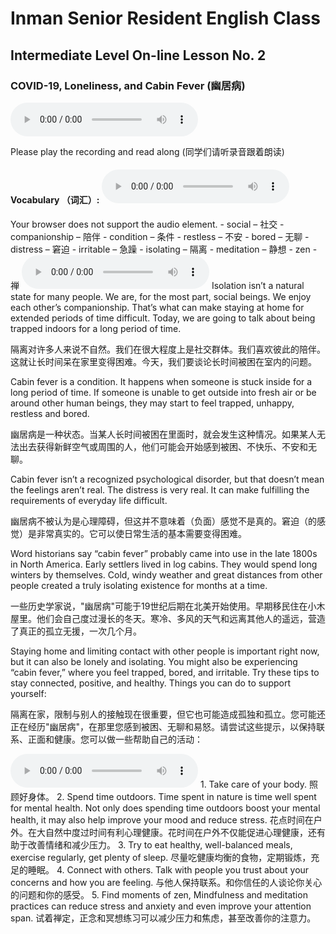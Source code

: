 
# Inman Senior Resident English Class
## Intermediate Level On-line Lesson No. 2
### COVID-19, Loneliness, and Cabin Fever (幽居病)

<audio controls>
  <source src="/bbc_lesson_cabin_fever_lesson 2.mp3" type="audio/mpeg">
  Your browser does not support the audio element.
</audio>

Please play the recording and read along (同学们请听录音跟着朗读)

#### Vocabulary （词汇）: <audio controls>
  <source src="/vocab.mp3" type="audio/mpeg">
  Your browser does not support the audio element.
</audio>
- social – 社交
- companionship – 陪伴
- condition – 条件
- restless – 不安
- bored – 无聊
- distress – 窘迫
- irritable – 急躁
- isolating – 隔离
- meditation – 静想
- zen - 禅


<audio controls>
  <source src="/main.mp3" type="audio/mpeg">
  Your browser does not support the audio element.
</audio>
Isolation isn’t a natural state for many people. We are, for the most part, social beings. We enjoy each other’s companionship. That’s what can make staying at home for extended periods of time difficult. Today, we are going to talk about being trapped indoors for a long period of time.

隔离对许多人来说不自然。我们在很大程度上是社交群体。我们喜欢彼此的陪伴。这就让长时间呆在家里变得困难。今天，我们要谈论长时间被困在室内的问题。

Cabin fever is a condition. It happens when someone is stuck inside for a long period of time. If someone is unable to get outside into fresh air or be around other human beings, they may start to feel trapped, unhappy, restless and bored.

幽居病是一种状态。当某人长时间被困在里面时，就会发生这种情况。如果某人无法出去获得新鲜空气或周围的人，他们可能会开始感到被困、不快乐、不安和无聊。

Cabin fever isn’t a recognized psychological disorder, but that doesn’t mean the feelings aren’t real. The distress is very real. It can make fulfilling the requirements of everyday life difficult.

幽居病不被认为是心理障碍，但这并不意味着（负面）感觉不是真的。窘迫（的感觉）是非常真实的。它可以使日常生活的基本需要变得困难。

Word historians say “cabin fever” probably came into use in the late 1800s in North America. Early settlers lived in log cabins. They would spend long winters by themselves. Cold, windy weather and great distances from other people created a truly isolating existence for months at a time.

一些历史学家说，"幽居病"可能于19世纪后期在北美开始使用。早期移民住在小木屋里。他们会自己度过漫长的冬天。寒冷、多风的天气和远离其他人的遥远，营造了真正的孤立无援，一次几个月。

Staying home and limiting contact with other people is important right now, but it can also be lonely and isolating. You might also be experiencing “cabin fever,” where you feel trapped, bored, and irritable. Try these tips to stay connected, positive, and healthy.
Things you can do to support yourself:

隔离在家，限制与别人的接触现在很重要，但它也可能造成孤独和孤立。您可能还正在经历"幽居病"，在那里您感到被困、无聊和易怒。请尝试这些提示，以保持联系、正面和健康。您可以做一些帮助自己的活动：


<audio controls>
  <source src="/tips.mp3" type="audio/mpeg">
  Your browser does not support the audio element.
</audio>
1.	Take care of your body.
照顾好身体。
2.	Spend time outdoors. Time spent in nature is time well spent for mental health. Not only does spending time outdoors boost your mental health, it may also help improve your mood and reduce stress.
花点时间在户外。在大自然中度过时间有利心理健康。花时间在户外不仅能促进心理健康，还有助于改善情绪和减少压力。
3.	Try to eat healthy, well-balanced meals, exercise regularly, get plenty of sleep.
尽量吃健康均衡的食物，定期锻炼，充足的睡眠。
4.	Connect with others. Talk with people you trust about your concerns and how you are feeling.
与他人保持联系。和你信任的人谈论你关心的问题和你的感受。
5.	Find moments of zen, Mindfulness and meditation practices can reduce stress and anxiety and even improve your attention span.
试着禅定，正念和冥想练习可以减少压力和焦虑，甚至改善你的注意力。
